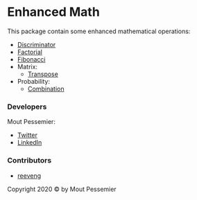 # Enhanced Math

This package contain some enhanced mathematical operations:

- [Discriminator](https://github.com/MoutPessemier/enhancedMathJS/blob/master/functions/discriminator.js)
- [Factorial](https://github.com/MoutPessemier/enhancedMathJS/blob/master/functions/factorial.js)
- [Fibonacci](https://github.com/MoutPessemier/enhancedMathJS/blob/master/functions/fibonacci.js)
- Matrix:
  - [Transpose](https://github.com/MoutPessemier/enhancedMathJS/blob/master/functions/Matrix/transpose.js)
- Probability:
  - [Combination](https://github.com/MoutPessemier/enhancedMathJS/blob/master/functions/Probability/combination.js)

### Developers

Mout Pessemier:

- [Twitter](https://twitter.com/MoutPessemier)
- [LinkedIn](https://www.linkedin.com/in/moutpessemier/)

### Contributors

- [reeveng](https://github.com/reeveng)

Copyright 2020 &copy; by Mout Pessemier
